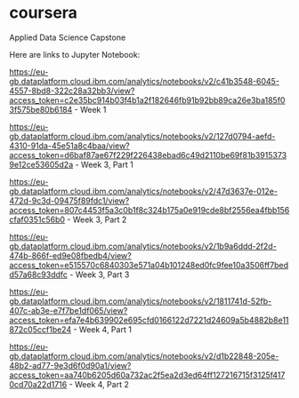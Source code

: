 # coursera
Applied Data Science Capstone

Here are links to Jupyter Notebook:

https://eu-gb.dataplatform.cloud.ibm.com/analytics/notebooks/v2/c41b3548-6045-4557-8bd8-322c28a32bb3/view?access_token=c2e35bc914b03f4b1a2f182646fb91b92bb89ca26e3ba185f03f575be80b6184 - Week 1

https://eu-gb.dataplatform.cloud.ibm.com/analytics/notebooks/v2/127d0794-aefd-4310-91da-45e51a8c4baa/view?access_token=d6baf87ae67f229f226438ebad6c49d2110be69f81b39153739e12ce53605d2a - Week 3, Part 1

https://eu-gb.dataplatform.cloud.ibm.com/analytics/notebooks/v2/47d3637e-012e-472d-9c3d-09475f89fdc1/view?access_token=807c4453f5a3c0b1f8c324b175a0e919cde8bf2556ea4fbb156cfaf0351c56b0 - Week 3, Part 2

https://eu-gb.dataplatform.cloud.ibm.com/analytics/notebooks/v2/1b9a6ddd-2f2d-474b-866f-ed9e08fbedb4/view?access_token=e515570c6840303e571a04b101248ed0fc9fee10a3506ff7bedd57a68c93ddfc - Week 3, Part 3

https://eu-gb.dataplatform.cloud.ibm.com/analytics/notebooks/v2/1811741d-52fb-407c-ab3e-e7f7be1df065/view?access_token=efa7e4b639902e695cfd0166122d7221d24609a5b4882b8e11872c05ccf1be24 - Week 4, Part 1

https://eu-gb.dataplatform.cloud.ibm.com/analytics/notebooks/v2/d1b22848-205e-48b2-ad77-9e3d6f0d90a1/view?access_token=aa740b6205d60a732ac2f5ea2d3ed64ff127216715f3125f4170cd70a22d1716 - Week 4, Part 2
